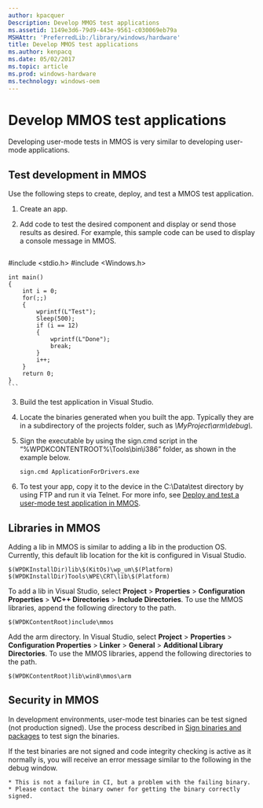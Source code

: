 ```yaml
---
author: kpacquer
Description: Develop MMOS test applications
ms.assetid: 1149e3d6-79d9-443e-9561-c030069eb79a
MSHAttr: 'PreferredLib:/library/windows/hardware'
title: Develop MMOS test applications
ms.author: kenpacq
ms.date: 05/02/2017
ms.topic: article
ms.prod: windows-hardware
ms.technology: windows-oem
---
```


# Develop MMOS test applications


Developing user-mode tests in MMOS is very similar to developing user-mode applications.

## <span id="Test_development_in_MMOS"></span><span id="test_development_in_mmos"></span><span id="TEST_DEVELOPMENT_IN_MMOS"></span>Test development in MMOS


Use the following steps to create, deploy, and test a MMOS test application.

1.  Create an app.

2.  Add code to test the desired component and display or send those results as desired. For example, this sample code can be used to display a console message in MMOS.

    ```
#include <stdio.h>
#include <Windows.h>

    int main()
    {
        int i = 0;
        for(;;)
        {    
            wprintf(L"Test");
            Sleep(500);
            if (i == 12)
            {
                wprintf(L"Done");
                break;
            }
            i++;
        }
        return 0;
    }
    ```

3.  Build the test application in Visual Studio.

4.  Locate the binaries generated when you built the app. Typically they are in a subdirectory of the projects folder, such as *\\MyProject\\arm\\debug\\*.

5.  Sign the executable by using the sign.cmd script in the “%WPDKCONTENTROOT%\\Tools\\bin\\i386” folder, as shown in the example below.

    ```
    sign.cmd ApplicationForDrivers.exe
    ```

6.  To test your app, copy it to the device in the C:\\Data\\test directory by using FTP and run it via Telnet. For more info, see [Deploy and test a user-mode test application in MMOS](deploy-and-test-a-user-mode-test-application-in-mmos.md).

## <span id="Libraries_in_MMOS"></span><span id="libraries_in_mmos"></span><span id="LIBRARIES_IN_MMOS"></span>Libraries in MMOS


Adding a lib in MMOS is similar to adding a lib in the production OS. Currently, this default lib location for the kit is configured in Visual Studio.

```
$(WPDKInstallDir)lib\$(KitOs)\wp_um\$(Platform)
$(WPDKInstallDir)Tools\WPE\CRT\lib\$(Platform)
```

To add a lib in Visual Studio, select **Project** &gt; **Properties** &gt; **Configuration Properties** &gt; **VC++ Directories** &gt; **Include Directories**. To use the MMOS libraries, append the following directory to the path.

```
$(WPDKContentRoot)include\mmos
```

Add the arm directory. In Visual Studio, select **Project** &gt; **Properties** &gt; **Configuration Properties** &gt; **Linker** &gt; **General** &gt; **Additional Library Directories**. To use the MMOS libraries, append the following directories to the path.

```
$(WPDKContentRoot)lib\win8\mmos\arm
```

## <span id="Security_in_MMOS"></span><span id="security_in_mmos"></span><span id="SECURITY_IN_MMOS"></span>Security in MMOS


In development environments, user-mode test binaries can be test signed (not production signed). Use the process described in [Sign binaries and packages](https://msdn.microsoft.com/library/windows/hardware/dn789217) to test sign the binaries.

If the test binaries are not signed and code integrity checking is active as it normally is, you will receive an error message similar to the following in the debug window.

```
* This is not a failure in CI, but a problem with the failing binary.
* Please contact the binary owner for getting the binary correctly signed.
```

 

 






